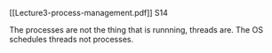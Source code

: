 [[Lecture3-process-management.pdf]] S14

The processes are not the thing that is runnning, threads are.
The OS schedules threads not processes.
